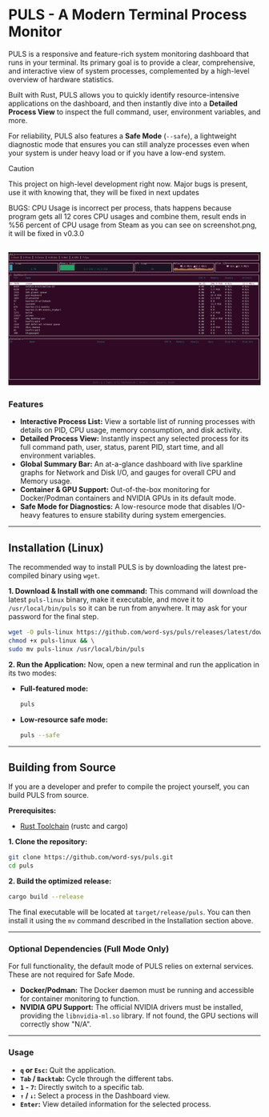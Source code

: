 # PULS - A Modern Terminal Process Monitor

PULS is a responsive and feature-rich system monitoring dashboard that runs in your terminal. Its primary goal is to provide a clear, comprehensive, and interactive view of system processes, complemented by a high-level overview of hardware statistics.

Built with Rust, PULS allows you to quickly identify resource-intensive applications on the dashboard, and then instantly dive into a **Detailed Process View** to inspect the full command, user, environment variables, and more.

For reliability, PULS also features a **Safe Mode** (`--safe`), a lightweight diagnostic mode that ensures you can still analyze processes even when your system is under heavy load or if you have a low-end system.

> [!CAUTION]
> This project on high-level development right now. Major bugs is present, use it with knowing that, they will be fixed in next updates
> 
> BUGS: CPU Usage is incorrect per process, thats happens because program gets all 12 cores CPU usages and combine them, result ends in %56 percent of CPU usage from Steam as you can see on screenshot.png, it will be fixed in v0.3.0

![PULS Screenshot](https://raw.githubusercontent.com/word-sys/puls/main/screenshot.png) 
---

### Features

*   **Interactive Process List:** View a sortable list of running processes with details on PID, CPU usage, memory consumption, and disk activity.
*   **Detailed Process View:** Instantly inspect any selected process for its full command path, user, status, parent PID, start time, and all environment variables.
*   **Global Summary Bar:** An at-a-glance dashboard with live sparkline graphs for Network and Disk I/O, and gauges for overall CPU and Memory usage.
*   **Container & GPU Support:** Out-of-the-box monitoring for Docker/Podman containers and NVIDIA GPUs in its default mode.
*   **Safe Mode for Diagnostics:** A low-resource mode that disables I/O-heavy features to ensure stability during system emergencies.

---

## Installation (Linux)

The recommended way to install PULS is by downloading the latest pre-compiled binary using `wget`.

**1. Download & Install with one command:**
This command will download the latest `puls-linux` binary, make it executable, and move it to `/usr/local/bin/puls` so it can be run from anywhere. It may ask for your password for the final step.

```bash
wget -O puls-linux https://github.com/word-sys/puls/releases/latest/download/puls-linux && \
chmod +x puls-linux && \
sudo mv puls-linux /usr/local/bin/puls
```

**2. Run the Application:**
Now, open a new terminal and run the application in its two modes:

*   **Full-featured mode:**
    ```bash
    puls
    ```
*   **Low-resource safe mode:**
    ```bash
    puls --safe
    ```
---

## Building from Source

If you are a developer and prefer to compile the project yourself, you can build PULS from source.

**Prerequisites:**
*   [Rust Toolchain](https://www.rust-lang.org/tools/install) (rustc and cargo)

**1. Clone the repository:**
```bash
git clone https://github.com/word-sys/puls.git
cd puls
```

**2. Build the optimized release:**
```bash
cargo build --release
```
The final executable will be located at `target/release/puls`. You can then install it using the `mv` command described in the Installation section above.

---

### Optional Dependencies (Full Mode Only)

For full functionality, the default mode of PULS relies on external services. These are not required for Safe Mode.

*   **Docker/Podman:** The Docker daemon must be running and accessible for container monitoring to function.
*   **NVIDIA GPU Support:** The official NVIDIA drivers must be installed, providing the `libnvidia-ml.so` library. If not found, the GPU sections will correctly show "N/A".

---

### Usage

*   **`q` or `Esc`:** Quit the application.
*   **`Tab` / `Backtab`:** Cycle through the different tabs.
*   **`1` - `7`:** Directly switch to a specific tab.
*   **`↑` / `↓`:** Select a process in the Dashboard view.
*   **`Enter`:** View detailed information for the selected process.
